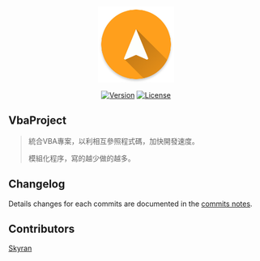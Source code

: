 <p align="center"><a href="./" target="_blank"><img width="150"src="https://github.com/skyran1278/VbaProject/blob/master/icons/mipmap-xxxhdpi/ic_launcher.png"></a></p>

<p align="center"> 
  <a href="/"><img src="https://img.shields.io/github/downloads/skyran1278/VbaProject/total.svg" alt="Version"></a>  
  <a href="/"><img src="https://img.shields.io/github/license/skyran1278/VbaProject.svg" alt="License"></a>  
</p>

## VbaProject

> 統合VBA專案，以利相互參照程式碼，加快開發速度。
>
> 模組化程序，寫的越少做的越多。

## Changelog

Details changes for each commits are documented in the [commits notes](https://github.com/skyran1278/VbaProject/commits/master).

## Contributors
[Skyran](https://github.com/skyran1278) 
